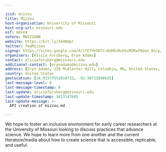 ```yaml
---

jcid: mizzou
title: MIzzou
host-organisation: University of Missouri
host-org-url: missouri.edu
osf: mdce9
zotero: MWZ226NB
website: https://bit.ly/3d4N8pr
twitter: TeaMizzou
signup: https://sites.google.com/d/1TE7Vh56TCrAUKKxRxhkzMZKwFNimx_8n/p/15oLlvKos5ZSHVWkWebnjL4ZkFiJw_uJv/edit
organisers: [Alicia Forsberg, Eryn Adams]
contact: aliciaforsberg@missouri.edu
additional-contact: [erynadams@mizzou.edu]
address: [Eryn Adams, 210 McAlester Hall, Columbia, MO, United States, 65211]
country: United States
geolocation: [38.93377552819722, -92.30712890625]
last-message-level: 0
last-message-timestamp: 0
last-update: aliciaforsberg@missouri.edu
last-update-timestamp: 1613147685
last-update-message: >-
  API creation of mizzou.md

---
```


We hope to foster an inclusive environment for early career researchers at the University of Missouri looking to discuss practices that advance science. We hope to learn more from one another and the current literature/media about how to create science that is accessible, replicable, and useful.
